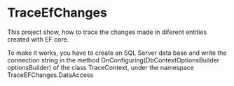 # TraceEfChanges
This project show, how to trace the changes made in diferent entities created with EF core.

To make it works, you have to create an SQL Server data base and write the connection string in the method OnConfiguring(DbContextOptionsBuilder optionsBuilder) of the class TraceContext, under the namespace TraceEFChanges.DataAccess 
